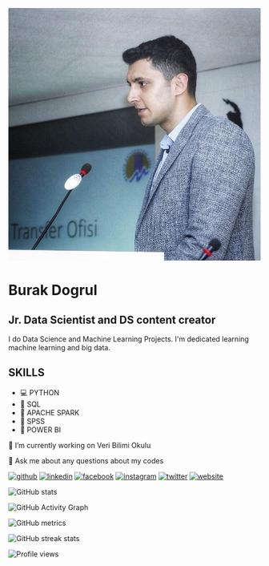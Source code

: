 ![Jr. Data Scientist and DS content creator](https://github.com/burakdogrul/burakdogrul/blob/main/118623604_10224476795931482_6015816430186228789_n.jpg)

# Burak Dogrul
## Jr. Data Scientist and DS content creator

I do Data Science and Machine Learning Projects. I'm dedicated learning machine learning and big data.


## SKILLS
* 💻 PYTHON
* 💾 SQL
* 🎯 APACHE SPARK
* 🔑 SPSS
* 🔎 POWER BI


🔭 I’m currently working on Veri Bilimi Okulu 

💬 Ask me about any questions about my codes 


[<img src='https://cdn.jsdelivr.net/npm/simple-icons@3.0.1/icons/github.svg' alt='github' height='40'>](https://github.com/burakdogrul)  [<img src='https://cdn.jsdelivr.net/npm/simple-icons@3.0.1/icons/linkedin.svg' alt='linkedin' height='40'>](https://www.linkedin.com/in/burakdogrul/)  [<img src='https://cdn.jsdelivr.net/npm/simple-icons@3.0.1/icons/facebook.svg' alt='facebook' height='40'>](https://www.facebook.com/burakdogrul92/)  [<img src='https://cdn.jsdelivr.net/npm/simple-icons@3.0.1/icons/instagram.svg' alt='instagram' height='40'>](https://www.instagram.com/burakdogrul/)  [<img src='https://cdn.jsdelivr.net/npm/simple-icons@3.0.1/icons/twitter.svg' alt='twitter' height='40'>](https://twitter.com/ikibirsekiz)  [<img src='https://cdn.jsdelivr.net/npm/simple-icons@3.0.1/icons/icloud.svg' alt='website' height='40'>](www.burakdogrul.com)  

![GitHub stats](https://github-readme-stats.vercel.app/api?username=burakdogrul&show_icons=true)  

![GitHub Activity Graph](https://activity-graph.herokuapp.com/graph?username=burakdogrul)  

![GitHub metrics](https://metrics.lecoq.io/burakdogrul)  

![GitHub streak stats](https://github-readme-streak-stats.herokuapp.com/?user=burakdogrul)  

![Profile views](https://gpvc.arturio.dev/burakdogrul)  
